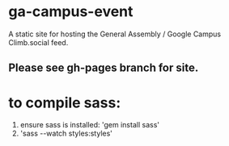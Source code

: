 # ga-campus-event

A static site for hosting the General Assembly / Google Campus Climb.social feed.

## Please see gh-pages branch for site.

# to compile sass:
1. ensure sass is installed: 'gem install sass'
1. 'sass --watch styles:styles'
